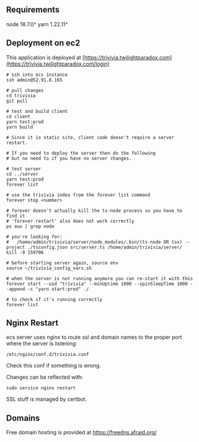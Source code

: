 ## Requirements

node 18.7.0^
yarn 1.22.11^

## Deployment on ec2

This application is deployed at [https://trivivia.twilightparadox.com](https://trivivia.twilightparadox.com/login)

```
# ssh into ecs instance
ssh admin@52.91.8.165

# pull changes
cd trivivia
git pull

# test and build client
cd client
yarn test:prod
yarn build

# Since it is static site, client code doesn't require a server restart.

# If you need to deploy the server then do the following
# but no need to if you have no server changes.

# test server
cd ../server
yarn test:prod
forever list

# use the trivivia index from the forever list command
forever stop <number>

# forever doesn't actually kill the ts-node process so you have to find it
# 'forever restart' also does not work correctly
ps aux | grep node

# you're looking for:
#   /home/admin/trivivia/server/node_modules/.bin/(ts-node OR tsx) --project ./tsconfig.json src/server.ts /home/admin/trivivia/server/
kill -9 159706

# before starting server again, source env
source ~/trivivia_config_vars.sh

# when the server is not running anymore you can re-start it with this
forever start --uid "trivivia" --minUptime 1000 --spinSleepTime 1000 --append -c "yarn start:prod" ./

# to check if it's running correctly
forever list
```

## Nginx Restart

ecs server uses nginx to route ssl and domain names to the proper port where the server is listening:

```
/etc/nginx/conf.d/trivivia.conf
```

Check this conf if something is wrong.

Changes can be reflected with:

```
sudo service nginx restart
```

SSL stuff is managed by certbot.

## Domains

Free domain hosting is provided at https://freedns.afraid.org/

